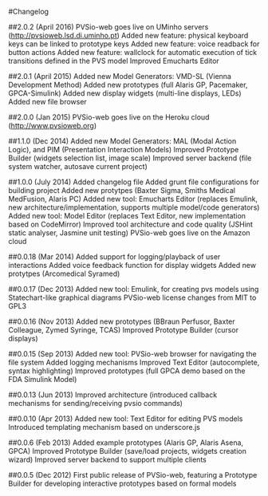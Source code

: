 #Changelog

##2.0.2 (April 2016)
    PVSio-web goes live on UMinho servers (http://pvsioweb.lsd.di.uminho.pt)
    Added new feature: physical keyboard keys can be linked to prototype keys
    Added new feature: voice readback for button actions
    Added new feature: wallclock for automatic execution of tick transitions defined in the PVS model
    Improved Emucharts Editor

##2.0.1 (April 2015)
    Added new Model Generators: VMD-SL (Vienna Development Method)
    Added new prototypes (full Alaris GP, Pacemaker, GPCA-Simulink)
    Added new display widgets (multi-line displays, LEDs)
    Added new file browser

##2.0.0 (Jan 2015)
    PVSio-web goes live on the Heroku cloud (http://www.pvsioweb.org)

##1.1.0 (Dec 2014)
    Added new Model Generators: MAL (Modal Action Logic), and PIM (Presentation Interaction Models)
    Improved Prototype Builder (widgets selection list, image scale)
    Improved server backend (file system watcher, autosave current project)

##1.0.0 (July 2014)
	Added changelog file
    Added grunt file configurations for building project
    Added new protytpes (Baxter Sigma, Smiths Medical MedFusion, Alaris PC)
    Added new tool: Emucharts Editor (replaces Emulink, new architecture/implementation, supports multiple model/code generators)
    Added new tool: Model Editor (replaces Text Editor, new implementation based on CodeMirror)
    Improved tool architecture and code quality (JSHint static analyser, Jasmine unit testing)
    PVSio-web goes live on the Amazon cloud

##0.0.18 (Mar 2014)
    Added support for logging/playback of user interactions
    Added voice feedback function for display widgets
    Added new protytpes (Arcomedical Syramed)
    
##0.0.17 (Dec 2013)
    Added new tool: Emulink, for creating pvs models using Statechart-like graphical diagrams
    PVSio-web license changes from MIT to GPL3

##0.0.16 (Nov 2013)
    Added new prototypes (BBraun Perfusor, Baxter Colleague, Zymed Syringe, TCAS)
    Improved Prototype Builder (cursor displays)

##0.0.15 (Sep 2013)
    Added new tool: PVSio-web browser for navigating the file system
    Added logging mechanisms
    Improved Text Editor (autocomplete, syntax highlighting)
    Improved prototypes (full GPCA demo based on the FDA Simulink Model)

##0.0.13 (Jun 2013)
    Improved architecture (introduced callback mechanisms for sending/receiving pvsio commands)

##0.0.10 (Apr 2013)
    Added new tool: Text Editor for editing PVS models
    Introduced templating mechanism based on underscore.js

##0.0.6 (Feb 2013)
    Added example prototypes (Alaris GP, Alaris Asena, GPCA)
    Improved Prototype Builder (save/load projects, widgets creation wizard)
    Improved server backend to support multiple clients

##0.0.5 (Dec 2012)
    First public release of PVSio-web, featuring a Prototype Builder for developing interactive prototypes based on formal models